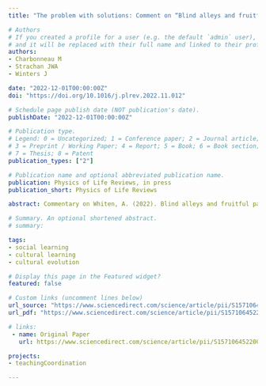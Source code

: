 ```yaml
---
title: "The problem with solutions: Comment on “Blind alleys and fruitful pathways in the comparative study of cultural cognition” by Andrew Whiten"

# Authors
# If you created a profile for a user (e.g. the default `admin` user), write the username (folder name) here 
# and it will be replaced with their full name and linked to their profile.
authors:
- Charbonneau M
- Strachan JWA
- Winters J

date: "2022-12-01T00:00:00Z"
doi: "https://doi.org/10.1016/j.plrev.2022.11.012"

# Schedule page publish date (NOT publication's date).
publishDate: "2022-12-01T00:00:00Z"

# Publication type.
# Legend: 0 = Uncategorized; 1 = Conference paper; 2 = Journal article;
# 3 = Preprint / Working Paper; 4 = Report; 5 = Book; 6 = Book section;
# 7 = Thesis; 8 = Patent
publication_types: ["2"]

# Publication name and optional abbreviated publication name.
publication: Physics of Life Reviews, in press
publication_short: Physics of Life Reviews

abstract: Commentary on Whiten, A. (2022). Blind alleys and fruitful pathways in the comparative study of cultural cognition. Physics of Life Reviews, 43. pp.211-238.

# Summary. An optional shortened abstract.
# summary: 

tags: 
- social learning
- cultural learning
- cultural evolution 

# Display this page in the Featured widget?
featured: false

# Custom links (uncomment lines below)
url_source: "https://www.sciencedirect.com/science/article/pii/S1571064522000872"
url_pdf: "https://www.sciencedirect.com/science/article/pii/S1571064522000872/pdfft"

# links:
 - name: Original Paper
   url: https://www.sciencedirect.com/science/article/pii/S1571064522000677

projects:
- teachingCoordination

---
```



